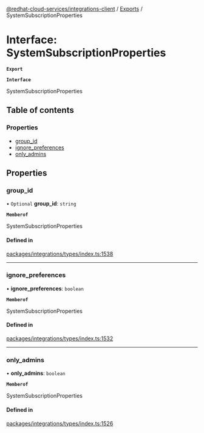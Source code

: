 [@redhat-cloud-services/integrations-client](../README.md) / [Exports](../modules.md) / SystemSubscriptionProperties

# Interface: SystemSubscriptionProperties

**`Export`**

**`Interface`**

SystemSubscriptionProperties

## Table of contents

### Properties

- [group\_id](SystemSubscriptionProperties.md#group_id)
- [ignore\_preferences](SystemSubscriptionProperties.md#ignore_preferences)
- [only\_admins](SystemSubscriptionProperties.md#only_admins)

## Properties

### group\_id

• `Optional` **group\_id**: `string`

**`Memberof`**

SystemSubscriptionProperties

#### Defined in

[packages/integrations/types/index.ts:1538](https://github.com/RedHatInsights/javascript-clients/blob/master/packages/integrations/types/index.ts#L1538)

___

### ignore\_preferences

• **ignore\_preferences**: `boolean`

**`Memberof`**

SystemSubscriptionProperties

#### Defined in

[packages/integrations/types/index.ts:1532](https://github.com/RedHatInsights/javascript-clients/blob/master/packages/integrations/types/index.ts#L1532)

___

### only\_admins

• **only\_admins**: `boolean`

**`Memberof`**

SystemSubscriptionProperties

#### Defined in

[packages/integrations/types/index.ts:1526](https://github.com/RedHatInsights/javascript-clients/blob/master/packages/integrations/types/index.ts#L1526)
